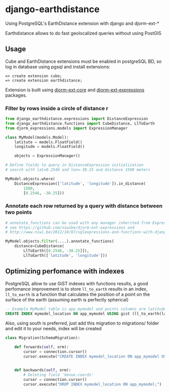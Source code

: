 django-earthdistance
====================

Using PostgreSQL's EarthDistance extension with django and djorm-ext-*

Earthdistance allows to do fast geolocalized queries without using PostGIS

Usage
---------------

Cube and EarthDistance extensions must be enabled in postgreSQL BD, so log in
database using pgsql and install extensions:

```
=> create extension cube;
=> create extension earthdistance;
```

Extension is built using [djorm-ext-core](https://github.com/niwibe/djorm-ext-core)
and [djorm-ext-expressions](https://github.com/niwibe/djorm-ext-expressions) packages.

### Filter by rows inside a circle of distance r ###

```python
from django_earthdistance.expressions import DistanceExpression
from django_earthdistance.functions import CubeDistance, LlToEarth
from djorm_expressions.models import ExpressionManager

class MyModel(models.Model):
    latitute = models.FloatField()
    longitude = models.FloatField()

    objects = ExpressionManager()

# Define fields to query in DistanceExpression initialization
# search with lat=0.2546 and lon=-38.25 and distance 1500 meters

MyModel.objects.where(
    DistanceExpression(['latitude', 'longitude']).in_distance(
        1500,
        [0.2546, -38.25]))
```

### Annotate each row returned by a query with distance between two points ###
```python
# annotate_functions can be used with any manager inherited from ExpressionManager
# see https://github.com/niwibe/djorm-ext-expressions and 
# http://www.niwi.be/2012/10/07/sqlexpressions-and-functions-with-django/

MyModel.objects.filter(....).annotate_functions(
    distance=CubeDistance(
        LlToEarth([0.2546, -38.25]]),
        LlToEarth(['latitude', 'longitude']))
```

Optimizing perfomance with indexes
---------------

PostgreSQL allow to use GiST indexes with functions results, a good perfomance improvement is to store `ll_to_earth` results in
an index, `ll_to_earth` is a function that calculates the position of a point on the surface of the earth (assuming earth is 
perfectly spherical)


```sql
-- Example MyModel table is app_mymodel and points columns are latitude and longitude
CREATE INDEX mymodel_location ON app_mymodel USING gist (ll_to_earth(latitude, longitude));
```

Also, using south is preferred, just add this migration to migrations/ folder and edit it to your needs, index will be created
```python
class Migration(SchemaMigration):

    def forwards(self, orm):
        cursor = connection.cursor()
        cursor.execute("CREATE INDEX mymodel_location ON app_mymodel USING gist (ll_to_earth(latitude, longitude));")


    def backwards(self, orm):
        # Deleting field 'Venue.coords'
        cursor = connection.cursor()
        cursor.execute("DROP INDEX mymodel_location ON app_mymodel;")
```
